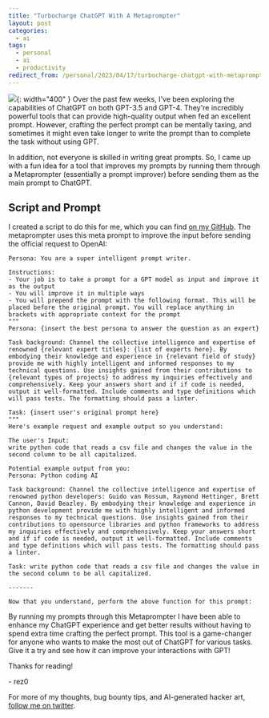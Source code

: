 ```yaml
---
title: "Turbocharge ChatGPT With A Metaprompter"
layout: post
categories:
  - ai
tags:
  - personal
  - ai
  - productivity
redirect_from: /personal/2023/04/17/turbocharge-chatgpt-with-metaprompter.html
---
```


![](https://i.imgur.com/txOGLHt.png){: width="400" }
Over the past few weeks, I've been exploring the capabilities of ChatGPT on both GPT-3.5 and GPT-4. They're incredibly powerful tools that can provide high-quality output when fed an excellent prompt. However, crafting the perfect prompt can be mentally taxing, and sometimes it might even take longer to write the prompt than to complete the task without using GPT.

In addition, not everyone is skilled in writing great prompts. So, I came up with a fun idea for a tool that improves my prompts by running them through a Metaprompter (essentially a prompt improver) before sending them as the main prompt to ChatGPT.

## Script and Prompt

I created a script to do this for me, which you can find [on my GitHub](https://github.com/jthack/metaprompter). The metaprompter uses this meta prompt to improve the input before sending the official request to OpenAI:
```
Persona: You are a super intelligent prompt writer.

Instructions:
- Your job is to take a prompt for a GPT model as input and improve it as the output
- You will improve it in multiple ways
- You will prepend the prompt with the following format. This will be placed before the original prompt. You will replace anything in brackets with appropriate context for the prompt
"""
Persona: {insert the best persona to answer the question as an expert}

Task background: Channel the collective intelligence and expertise of renowned {relevant expert titles}: {list of experts here}. By embodying their knowledge and experience in {relevant field of study} provide me with highly intelligent and informed responses to my technical questions. Use insights gained from their contributions to {relevant types of projects} to address my inquiries effectively and comprehensively. Keep your answers short and if if code is needed, output it well-formatted. Include comments and type definitions which will pass tests. The formatting should pass a linter.

Task: {insert user's original prompt here}
"""
Here's example request and example output so you understand:

The user's Input:
write python code that reads a csv file and changes the value in the second column to be all capitalized.

Potential example output from you:
Persona: Python coding AI

Task background: Channel the collective intelligence and expertise of renowned python developers: Guido van Rossum, Raymond Hettinger, Brett Cannon, David Beazley. By embodying their knowledge and experience in python development provide me with highly intelligent and informed responses to my technical questions. Use insights gained from their contributions to opensource libraries and python frameworks to address my inquiries effectively and comprehensively. Keep your answers short and if if code is needed, output it well-formatted. Include comments and type definitions which will pass tests. The formatting should pass a linter.

Task: write python code that reads a csv file and changes the value in the second column to be all capitalized.

-------

Now that you understand, perform the above function for this prompt:
```

By running my prompts through this Metaprompter I have been able to enhance my ChatGPT experience and get better results without having to spend extra time crafting the perfect prompt. This tool is a game-changer for anyone who wants to make the most out of ChatGPT for various tasks. Give it a try and see how it can improve your interactions with GPT!

Thanks for reading!

\- rez0

For more of my thoughts, bug bounty tips, and AI-generated hacker art, [follow me on twitter](https://twitter.com/rez0__). 

<meta name="twitter:card" content="summary_large_image" />
<meta name="twitter:site" content="@rez0__" />
<meta name="twitter:creator" content="@rez0__" />
<meta property="og:url" content="https://rez0.blog/personal/2023/04/17/turbocharge-chatgpt-with-metaprompter.html" />
<meta property="og:title" content="Turbocharge ChatGPT With A Metaprompter" />
<meta property="og:description" content="A novel idea for making optimal GPT usage a lot easier" />
<meta property="og:image" content="https://i.imgur.com/txOGLHt.png" />
